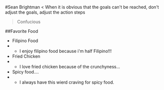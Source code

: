 #Sean Brightman
< When it is obvious that the goals can't be reached, don't adjust the goals, adjust the action steps
>  Confucious

##Favorite Food
- Filipino Food
-   - I enjoy filipino food because i'm half Filipino!!!
- Fried Chicken
-   - I love fried chicken because of the crunchyness...
-   Spicy food....
-   - I always have this wierd craving for spicy food.



